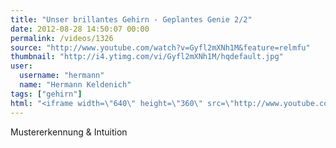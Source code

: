 ```yaml
---
title: "Unser brillantes Gehirn - Geplantes Genie 2/2"
date: 2012-08-28 14:50:07 00:00
permalink: /videos/1326
source: "http://www.youtube.com/watch?v=Gyfl2mXNh1M&feature=relmfu"
thumbnail: "http://i4.ytimg.com/vi/Gyfl2mXNh1M/hqdefault.jpg"
user:
  username: "hermann"
  name: "Hermann Keldenich"
tags: ["gehirn"]
html: "<iframe width=\"640\" height=\"360\" src=\"http://www.youtube.com/embed/Gyfl2mXNh1M?wmode=transparent&fs=1&feature=oembed\" frameborder=\"0\" allowfullscreen></iframe>"
---
```


Mustererkennung & Intuition